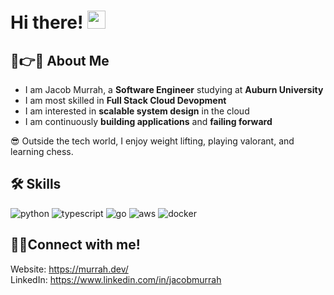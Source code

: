 # Hi there! <img src="https://media.giphy.com/media/hvRJCLFzcasrR4ia7z/giphy.gif" width="29px" height="29px">

## 🚀👉😊 About Me

- I am Jacob Murrah, a **Software Engineer** studying at **Auburn University**
- I am most skilled in **Full Stack Cloud Devopment**
- I am interested in **scalable system design** in the cloud
- I am continuously **building applications** and **failing forward**

😎 Outside the tech world, I enjoy weight lifting, playing valorant, and learning chess.

## 🛠️ Skills
![python]( 	https://img.shields.io/badge/Python-000000?style=for-the-badge&logo=python&logoColor=white)
![typescript](https://img.shields.io/badge/TypeScript-000000?style=for-the-badge&logo=typescript&logoColor=white)
![go](https://img.shields.io/badge/Go-000000?style=for-the-badge&logo=go&logoColor=white)
![aws](https://img.shields.io/badge/Amazon_AWS-000000?style=for-the-badge&logo=amazonaws&logoColor=white)
![docker](https://img.shields.io/badge/Docker-000000?style=for-the-badge&logo=docker&logoColor=white)

## 📲🤙Connect with me!
Website: https://murrah.dev/  
LinkedIn: https://www.linkedin.com/in/jacobmurrah
